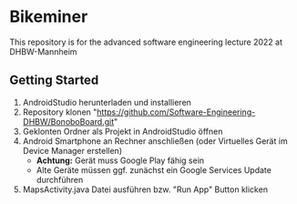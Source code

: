 # Bikeminer
This repository is for the advanced software engineering lecture 2022 at DHBW-Mannheim

## Getting Started
1. AndroidStudio herunterladen und installieren
2. Repository klonen "<https://github.com/Software-Engineering-DHBW/BonoboBoard.git>"
3. Geklonten Ordner als Projekt in AndroidStudio öffnen
4. Android Smartphone an Rechner anschließen (oder Virtuelles Gerät im Device Manager erstellen)
    - **Achtung:** Gerät muss Google Play fähig sein
    - Alte Geräte müssen ggf. zunächst ein Google Services Update durchführen    
5. MapsActivity.java Datei ausführen bzw. "Run App" Button klicken 
